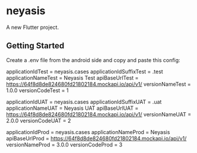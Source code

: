 # neyasis

A new Flutter project.

## Getting Started

Create a .env file from the android side and copy and paste this config:

applicationIdTest = neyasis.cases
applicationIdSuffixTest = .test
applicationNameTest = Neyasis Test
apiBaseUrlTest =  https://64f8d8de824680fd21802184.mockapi.io/api/v1/
versionNameTest = 1.0.0
versionCodeTest = 1

applicationIdUAT =  neyasis.cases
applicationIdSuffixUAT =  .uat
applicationNameUAT = Neyasis UAT
apiBaseUrlUAT =  https://64f8d8de824680fd21802184.mockapi.io/api/v1/
versionNameUAT = 2.0.0
versionCodeUAT = 2

applicationIdProd =  neyasis.cases
applicationNameProd = Neyasis
apiBaseUrlProd =  https://64f8d8de824680fd21802184.mockapi.io/api/v1/
versionNameProd = 3.0.0
versionCodeProd = 3


